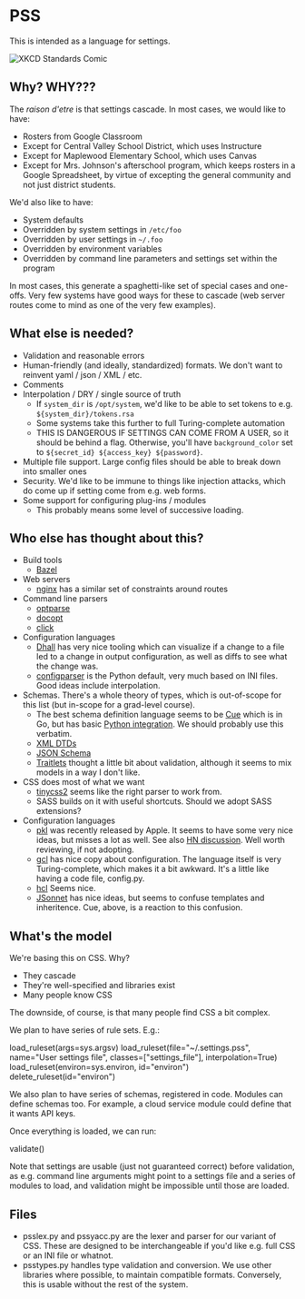 PSS
===

This is intended as a language for settings.

![XKCD Standards Comic](https://imgs.xkcd.com/comics/standards.png)

Why? WHY???
-----------

The *raison d'etre* is that settings cascade. In most cases, we would like to have:

- Rosters from Google Classroom
- Except for Central Valley School District, which uses Instructure
- Except for Maplewood Elementary School, which uses Canvas
- Except for Mrs. Johnson's afterschool program, which keeps rosters in a Google Spreadsheet, by virtue of excepting the general community and not just district students.

We'd also like to have:

- System defaults
- Overridden by system settings in `/etc/foo`
- Overridden by user settings in `~/.foo`
- Overridden by environment variables
- Overridden by command line parameters and settings set within the program

In most cases, this generate a spaghetti-like set of special cases and one-offs. Very few systems have good ways for these to cascade (web server routes come to mind as one of the very few examples).

What else is needed?
--------------------

* Validation and reasonable errors
* Human-friendly (and ideally, standardized) formats. We don't want to reinvent yaml / json / XML / etc.
* Comments
* Interpolation / DRY / single source of truth
  * If `system_dir` is `/opt/system`, we'd like to be able to set tokens to e.g. `${system_dir}/tokens.rsa`
  * Some systems take this further to full Turing-complete automation
  * THIS IS DANGEROUS IF SETTINGS CAN COME FROM A USER, so it should be behind a flag. Otherwise, you'll have `background_color` set to `${secret_id} ${access_key} ${password}`.
* Multiple file support. Large config files should be able to break down into smaller ones
* Security. We'd like to be immune to things like injection attacks, which do come up if setting come from e.g. web forms.
* Some support for configuring plug-ins / modules
  * This probably means some level of successive loading.

Who else has thought about this?
--------------------------------

* Build tools
  * [Bazel](https://bazel.build/)
* Web servers
  * [nginx](https://www.nginx.com/resources/wiki/start/topics/examples/full/) has a similar set of constraints around routes
* Command line parsers
  * [optparse](https://docs.python.org/3/library/optparse.html)
  * [docopt](http://docopt.org/)
  * [click](https://click.palletsprojects.com/en)
* Configuration languages
  * [Dhall](https://dhall-lang.org/) has very nice tooling which can visualize if a change to a file led to a change in output configuration, as well as diffs to see what the change was.
  * [configparser](https://docs.python.org/3/library/configparser.html) is the Python default, very much based on INI files. Good ideas include interpolation.
* Schemas. There's a whole theory of types, which is out-of-scope for this list (but in-scope for a grad-level course).
  * The best schema definition language seems to be [Cue](https://cuelang.org/) which is in Go, but has basic [Python integration](https://pypi.org/project/pycue/). We should probably use this verbatim.
  * [XML DTDs](https://en.wikipedia.org/wiki/Document_type_definition)
  * [JSON Schema](https://json-schema.org/)
  * [Traitlets](https://traitlets.readthedocs.io/en/stable/using_traitlets.html) thought a little bit about validation, although it seems to mix models in a way I don't like.
* CSS does most of what we want
  * [tinycss2](https://doc.courtbouillon.org/tinycss2/stable/first_steps.html) seems like the right parser to work from.
  * SASS builds on it with useful shortcuts. Should we adopt SASS extensions?
* Configuration languages
  * [pkl](https://pkl-lang.org/blog/introducing-pkl.html) was recently released by Apple. It seems to have some very nice ideas, but misses a lot as well. See also [HN discussion](https://news.ycombinator.com/item?id=39232976). Well worth reviewing, if not adopting.
  * [gcl](https://gcl.readthedocs.io/en/latest/) has nice copy about configuration. The language itself is very Turing-complete, which makes it a bit awkward. It's a little like having a code file, config.py.
  * [hcl](https://github.com/hashicorp/hcl) Seems nice.
  * [JSonnet](https://jsonnet.org/) has nice ideas, but seems to confuse templates and inheritence. Cue, above, is a reaction to this confusion.



What's the model
----------------

We're basing this on CSS. Why?

- They cascade
- They're well-specified and libraries exist
- Many people know CSS

The downside, of course, is that many people find CSS a bit complex.

We plan to have series of rule sets. E.g.:

  load_ruleset(args=sys.argsv)
  load_ruleset(file="~/.settings.pss", name="User settings file", classes=["settings_file"], interpolation=True)
  load_ruleset(environ=sys.environ, id="environ")
  delete_ruleset(id="environ")

We also plan to have series of schemas, registered in code. Modules
can define schemas too. For example, a cloud service module could
define that it wants API keys.

Once everything is loaded, we can run:

  validate()

Note that settings are usable (just not guaranteed correct) before
validation, as e.g. command line arguments might point to a settings
file and a series of modules to load, and validation might be
impossible until those are loaded.


Files
-----

* psslex.py and pssyacc.py are the lexer and parser for our variant of
  CSS. These are designed to be interchangeable if you'd like e.g.
  full CSS or an INI file or whatnot.
* psstypes.py handles type validation and conversion. We use other
  libraries where possible, to maintain compatible formats. Conversely,
  this is usable without the rest of the system.

